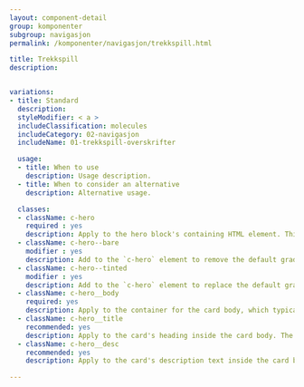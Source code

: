 ```yaml
---
layout: component-detail
group: komponenter
subgroup: navigasjon
permalink: /komponenter/navigasjon/trekkspill.html

title: Trekkspill
description:


variations:
- title: Standard
  description:
  styleModifier: < a >
  includeClassification: molecules
  includeCategory: 02-navigasjon
  includeName: 01-trekkspill-overskrifter

  usage:
  - title: When to use
    description: Usage description.
  - title: When to consider an alternative
    description: Alternative usage.

  classes:
  - className: c-hero
    required : yes
    description: Apply to the hero block's containing HTML element. This class sets up the background-image handling and text color for the unit. The `c-hero` element should have just one immediate child, the `c-hero__body` element. Note, too, that the unit's hero image should be applied as a background image to this `c-hero` element.
  - className: c-hero--bare
    modifier : yes
    description: Add to the `c-hero` element to remove the default gradient overlay from the hero image.
  - className: c-hero--tinted
    modifier : yes
    description: Add to the `c-hero` element to replace the default gradient overlay with a solid, uniform tint.
  - className: c-hero__body
    required: yes
    description: Apply to the container for the card body, which typically includes a title and description (see below) but can include any arbitrary markup including buttons for a call to action. The class manages the card's background gradient.
  - className: c-hero__title
    recommended: yes
    description: Apply to the card's heading inside the card body. The recommended element for this class is `<h1>`.
  - className: c-hero__desc
    recommended: yes
    description: Apply to the card's description text inside the card body. The recommended element for this class is `<p>`.

---
```

